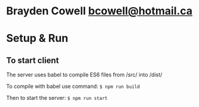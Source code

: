 Brayden Cowell
bcowell@hotmail.ca
===================================

# Setup & Run
## To start client

The server uses babel to compile ES6 files from /src/ into /dist/

To compile with babel use command: ```$ npm run build```

Then to start the server: ```$ npm run start```
